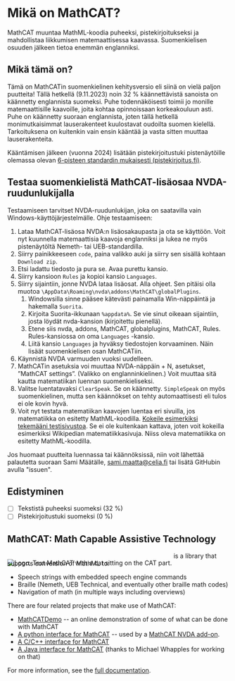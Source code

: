 <div lang="fi">

# Mikä on <span lang="en">MathCAT</span>?

<span lang="en">MathCAT</span> muuntaa MathML-koodia puheeksi, pistekirjoitukseksi ja mahdollistaa liikkumisen matemaattisessa kaavassa. Suomenkielisen osuuden jälkeen tietoa enemmän englanniksi.

## Mikä tämä on?

Tämä on MathCATin suomenkielinen kehitysversio eli siinä on vielä paljon puutteita! Tällä hetkellä (9.11.2023) noin 32 % käännettävistä sanoista on käännetty englannista suomeksi. Puhe todennäköisesti toimii jo monille matemaattisille kaavoille, joita kohtaa opinnoissaan korkeakouluun asti. Puhe on käännetty suoraan englannista, joten tällä hetkellä monimutkaisimmat lauserakenteet kuulostavat oudoilta suomen kielellä. Tarkoituksena on kuitenkin vain ensin kääntää ja vasta sitten muuttaa lauserakenteita.

Kääntämisen jälkeen (vuonna 2024) lisätään pistekirjoitustuki pistenäytöille olemassa olevan [6-pisteen standardin mukaisesti (pistekirjoitus.fi)](https://www.pistekirjoitus.fi/julkaisut/matematiikka-ja-tietotekniikka/).

## Testaa suomenkielistä MathCAT-lisäosaa NVDA-ruudunlukijalla

Testaamiseen tarvitset NVDA-ruudunlukijan, joka on saatavilla vain Windows-käyttöjärjestelmälle. Ohje testaamiseen:

1. Lataa MathCAT-lisäosa NVDA:n lisäosakaupasta ja ota se käyttöön. Voit nyt kuunnella matemaattisia kaavoja englanniksi ja lukea ne myös pistenäytöltä Nemeth- tai UEB-standardilla.
2. Siirry painikkeeseen <code lang="en">code</code>, paina valikko auki ja siirry sen sisällä kohtaan <code lang="en">Download zip</code>.
3. Etsi ladattu tiedosto ja pura se. Avaa purettu kansio.
4. Siirry kansioon <code lang="en">Rules</code> ja kopioi kansio <code lang="en">Languages</code>.
5. Siirry sijaintiin, jonne NVDA lataa lisäosat. Alla ohjeet. Sen pitäisi olla muotoa <code>\AppData\Roaming\nvda\addons\MathCAT\globalPlugins</code>.
   1. Windowsilla sinne pääsee kätevästi painamalla Win-näppäintä ja hakemalla <code>Suorita</code>.
   2. Kirjoita Suorita-ikkunaan <code>%appdata%</code>. Se vie sinut oikeaan sijaintiin, josta löydät nvda-kansion (kirjoitettu pienellä).
   3. Etene siis nvda, addons, MathCAT, globalplugins, MathCAT, Rules. Rules-kansiossa on oma <code>Languages</code> -kansio.
   4. Liitä kansio <code>Languages</code> ja hyväksy tiedostojen korvaaminen. Näin lisäät suomenkielisen osan MathCATiin.
6. Käynnistä NVDA varmuuden vuoksi uudelleen.
7. MathCATin asetuksia voi muuttaa NVDA-näppäin + N, asetukset, ”MathCAT settings”. (Valikko on englanninkielinen.) Voit muuttaa sitä kautta matematiikan luennan suomenkieliseksi.
8. Valitse luentatavaksi <code>ClearSpeak</code>. Se on käännetty. <code>SimpleSpeak</code> on myös suomenkielinen, mutta sen käännökset on tehty automaattisesti eli tulos ei ole kovin hyvä.
9. Voit nyt testata matematiikan kaavojen luentaa eri sivuilla, jos matematiikka on esitetty MathML-koodilla. [Kokeile esimerkiksi tekemääni testisivustoa](https://samimaattacelia.github.io/math-fi.html). Se ei ole kuitenkaan kattava, joten voit kokeilla esimerkiksi Wikipedian matematiikkasivuja. Niiss oleva matematiikka on esitetty MathML-koodilla.

Jos huomaat puutteita luennassa tai käännöksissä, niin voit lähettää palautetta suoraan Sami Määtälle, [sami.maatta@celia.fi](mailto:sami.maatta@celia.fi) tai lisätä GitHubin avulla "issuen".

</div>

## Edistyminen

- [ ] Tekstistä puheeksi suomeksi (32 %)
- [ ] Pistekirjoitustuki suomeksi (0 %)

## MathCAT: Math Capable Assistive Technology

<img alt="Logo. Text MathCAT with a cat sitting on the CAT part." src="logo.png" style="position: relative; top: 16px; z-index: -1;">
is a library that supports conversion of MathML to:

- Speech strings with embedded speech engine commands
- Braille (Nemeth, UEB Technical, and eventually other braille math codes)
- Navigation of math (in multiple ways including overviews)

There are four related projects that make use of MathCAT:

- [MathCATDemo](https://nsoiffer.github.io/MathCATDemo/) -- an online demonstration of some of what can be done with MathCAT
- [A python interface for MathCAT](https://github.com/NSoiffer/MathCATForPython) -- used by a [MathCAT NVDA add-on](https://addons.nvda-project.org/addons/MathCAT.en.html).
- [A C/C++ interface for MathCAT](https://github.com/NSoiffer/MathCATForC)
- [A Java interface for MathCAT](https://github.com/mwhapples/MathCAT4J) (thanks to Michael Whapples for working on that)

For more information, see the [full documentation](https://nsoiffer.github.io/MathCAT/).
